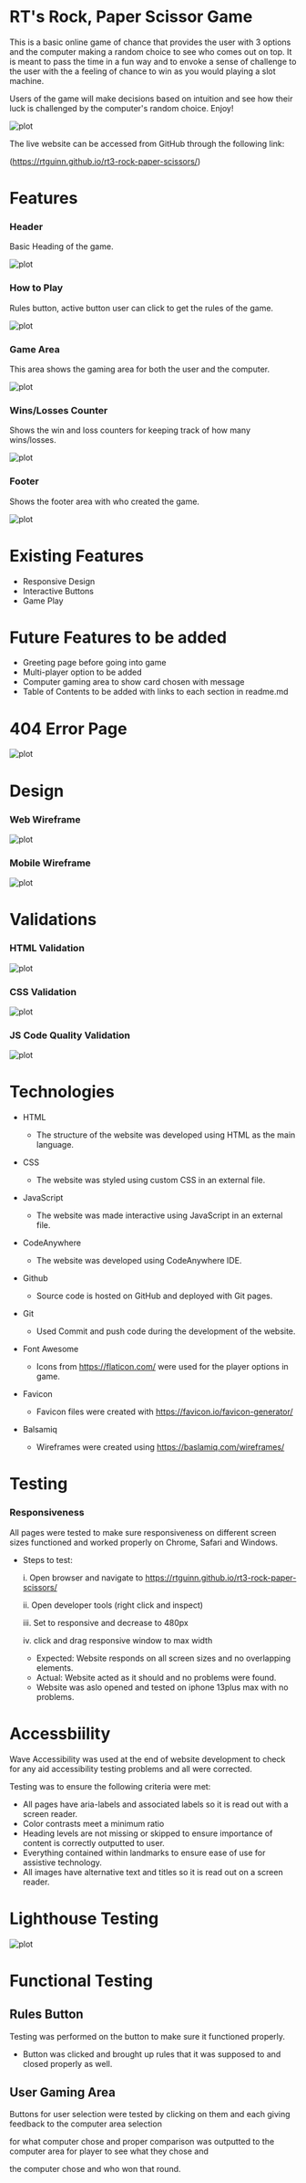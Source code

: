 # RT's Rock, Paper Scissor Game

This is a basic online game of chance that provides the user with 3 options and
the computer making a random choice to see who comes out on top.  It is meant
to pass the time in a fun way and to envoke a sense of challenge to the user
with the a feeling of chance to win as you would playing a slot machine.

Users of the game will make decisions based on intuition and see how their
luck is challenged by the computer's random choice. Enjoy!

![plot](/assets/readme_images/Responsive.png)

The live website can be accessed from GitHub through the following link:

(<https://rtguinn.github.io/rt3-rock-paper-scissors/>)

# Features

### Header

 Basic Heading of the game.

![plot](/assets/readme_images/header.png)

### How to Play

  Rules button, active button user can click to get the rules of the game.

![plot](/assets/readme_images/rules.png)

### Game Area

  This area shows the gaming area for both the user and the computer.

![plot](/assets/readme_images/game-area.png)

### Wins/Losses Counter

  Shows the win and loss counters for keeping track of how many wins/losses.

![plot](/assets/readme_images/win-loss.png)

### Footer

  Shows the footer area with who created the game.

![plot](/assets/readme_images/footer.png)

# Existing Features

- Responsive Design
- Interactive Buttons
- Game Play

# Future Features to be added

- Greeting page before going into game
- Multi-player option to be added
- Computer gaming area to show card chosen with message
- Table of Contents to be added with links to each section in readme.md

# 404 Error Page

![plot](/assets/images/404.png)

# Design

### Web Wireframe

![plot](/assets/readme_images/wireframeweb.png)

### Mobile Wireframe

![plot](/assets/readme_images/wireframemobile.png)

# Validations

### HTML Validation

![plot](/assets/readme_images/HTML-validation.png)

### CSS Validation

![plot](/assets/readme_images/CSS-validation.png)

### JS Code Quality Validation

![plot](/assets/readme_images/JScodeQuality.png)

# Technologies

- HTML
  - The structure of the website was developed using HTML as the main language.

- CSS
  - The website was styled using custom CSS in an external file.

- JavaScript
  - The website was made interactive using JavaScript in an external file.

- CodeAnywhere
  - The website was developed using CodeAnywhere IDE.

- Github
  - Source code is hosted on GitHub and deployed with Git pages.

- Git
  - Used Commit and push code during the development of the website.

- Font Awesome
  - Icons from <https://flaticon.com/> were used for the player options in game.

- Favicon
  - Favicon files were created with <https://favicon.io/favicon-generator/>

- Balsamiq
  - Wireframes were created using <https://baslamiq.com/wireframes/>

# Testing

### Responsiveness

All pages were tested to make sure responsiveness on different screen sizes
functioned and worked properly on Chrome, Safari and Windows.

- Steps to test:
  
  i. Open browser and navigate to <https://rtguinn.github.io/rt3-rock-paper-scissors/>

  ii. Open developer tools (right click and inspect)
  
  iii. Set to responsive and decrease to 480px
  
  iv. click and drag responsive window to max width
  
  - Expected: Website responds on all screen sizes and no overlapping elements.
  - Actual: Website acted as it should and no problems were found.
  - Website was aslo opened and tested on iphone 13plus max with no problems.

# Accessbiility

Wave Accessibility was used at the end of website development to check for
any aid accessibility testing problems and all were corrected.

Testing was to ensure the following criteria were met:

- All pages have aria-labels and associated labels so it is read out with a screen reader.
- Color contrasts meet a minimum ratio
- Heading levels are not missing or skipped to ensure importance of content is correctly outputted to user.
- Everything contained within landmarks to ensure ease of use for assistive technology.
- All images have alternative text and titles so it is read out on a screen reader.

# Lighthouse Testing

![plot](/assets/readme_images/LighthouseTest.png)

# Functional Testing

## Rules Button

Testing was performed on the button to make sure it functioned properly.

- Button was clicked and brought up rules that it was supposed to and closed properly as well.

## User Gaming Area

Buttons for user selection were tested by clicking on them and each giving feedback to the computer area selection

for what computer chose and proper comparison was outputted to the computer area for player to see what they chose and 

the computer chose and who won that round.